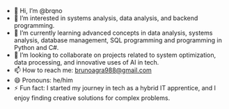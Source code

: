 - 👋 Hi, I’m @brqno  
- 👀 I’m interested in systems analysis, data analysis, and backend programming.  
- 🌱 I’m currently learning advanced concepts in data analysis, systems analysis,  database management, SQL programming and programming in Python and C#.  
- 💞️ I’m looking to collaborate on projects related to system optimization, data processing, and innovative uses of AI in tech.  
- 📫 How to reach me: brunoagra988@gmail.com  
- 😄 Pronouns: he/him  
- ⚡ Fun fact: I started my journey in tech as a hybrid IT apprentice, and I enjoy finding creative solutions for complex problems. 
